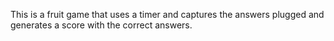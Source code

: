 This is a fruit game that uses a timer and captures the answers plugged and generates a score with the correct answers.
